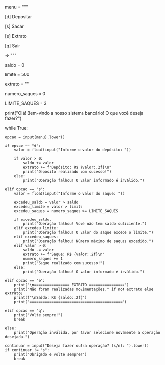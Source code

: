 menu = """

[d] Depositar

[s] Sacar

[e] Extrato

[q] Sair

=> """

saldo = 0

limite = 500

extrato = ""

numero_saques = 0

LIMITE_SAQUES = 3

print("Olá! Bem-vindo a nosso sistema bancário! O que você deseja fazer?")

while True:

    opcao = input(menu).lower()

    if opcao == "d":
        valor = float(input("Informe o valor do depósito: "))

        if valor > 0:
            saldo += valor
            extrato += f"Depósito: R$ {valor:.2f}\n"
            print("Depósito realizado com sucesso!")
        else:
            print("Operação falhou! O valor informado é inválido.")

    elif opcao == "s":
        valor = float(input("Informe o valor do saque: "))

        excedeu_saldo = valor > saldo
        excedeu_limite = valor > limite
        excedeu_saques = numero_saques >= LIMITE_SAQUES

        if excedeu_saldo:
            print("Operação falhou! Você não tem saldo suficiente.")
        elif excedeu_limite:
            print("Operação falhou! O valor do saque excede o limite.")
        elif excedeu_saques:
            print("Operação falhou! Número máximo de saques excedido.")
        elif valor > 0:
            saldo -= valor
            extrato += f"Saque: R$ {valor:.2f}\n"
            numero_saques += 1
            print("Saque realizado com sucesso!")
        else:
            print("Operação falhou! O valor informado é inválido.")

    elif opcao == "e":
        print("\n================ EXTRATO ================")
        print("Não foram realizadas movimentações." if not extrato else extrato)
        print(f"\nSaldo: R$ {saldo:.2f}")
        print("==========================================")

    elif opcao == "q":
        print("Volte sempre!")
        break

    else:
        print("Operação inválida, por favor selecione novamente a operação desejada.")

    continuar = input("Deseja fazer outra operação? (s/n): ").lower()
    if continuar != "s":
        print("Obrigado e volte sempre!")
        break
